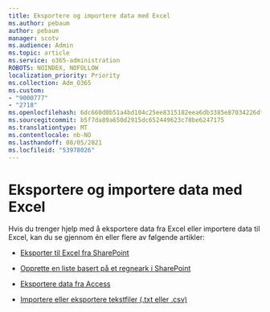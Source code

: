 ```yaml
---
title: Eksportere og importere data med Excel
ms.author: pebaum
author: pebaum
manager: scotv
ms.audience: Admin
ms.topic: article
ms.service: o365-administration
ROBOTS: NOINDEX, NOFOLLOW
localization_priority: Priority
ms.collection: Adm_O365
ms.custom:
- "9000777"
- "2718"
ms.openlocfilehash: 6dc660d0b51a4bd104c25ee8315182eea6db3385e87034226dfc759b2f556728
ms.sourcegitcommit: b5f7da89a650d2915dc652449623c78be6247175
ms.translationtype: MT
ms.contentlocale: nb-NO
ms.lasthandoff: 08/05/2021
ms.locfileid: "53978026"
---
```

# <a name="exporting-and-importing-data-with-excel"></a>Eksportere og importere data med Excel

Hvis du trenger hjelp med å eksportere data fra Excel eller importere data til Excel, kan du se gjennom én eller flere av følgende artikler:

- [Eksporter til Excel fra SharePoint](https://support.office.com/client/bfb2ea48-6118-4fa9-abb6-cced9424e5d9)

- [Opprette en liste basert på et regneark i SharePoint](https://support.office.com/article/Create-a-list-based-on-a-spreadsheet-380CFEB5-6E14-438E-988A-C2B9BEA574FA)

- [Eksportere data fra Access](https://support.office.com/client/64E974E6-AE43-4301-A53E-20463655B1A9)

- [Importere eller eksportere tekstfiler (.txt eller .csv)](https://support.office.com/client/5250ac4c-663c-47ce-937b-339e391393ba)
